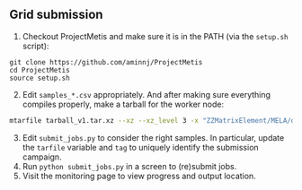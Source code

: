 ## Grid submission

1. Checkout ProjectMetis and make sure it is in the PATH (via the `setup.sh` script):
```
git clone https://github.com/aminnj/ProjectMetis
cd ProjectMetis
source setup.sh
```
2. Edit `samples_*.csv` appropriately. And after making sure everything compiles properly, make a tarball for the worker node:
```bash
mtarfile tarball_v1.tar.xz --xz --xz_level 3 -x "ZZMatrixElement/MELA/data/Pdfdata" "*ZZMatrixElement/MELA/data/*.root"
```
3. Edit `submit_jobs.py` to consider the right samples. In particular, update the `tarfile`  variable
and `tag` to uniquely identify the submission campaign.
4. Run `python submit_jobs.py` in a screen to (re)submit jobs.
5. Visit the monitoring page to view progress and output location.
